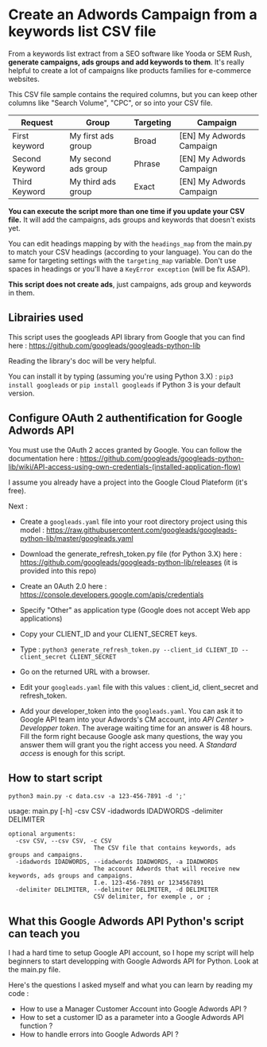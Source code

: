 # Create an Adwords Campaign from a keywords list CSV file

From a keywords list extract from a SEO software like Yooda or SEM Rush, **generate campaigns, ads groups and add keywords to them**. It's really helpful to create a lot of campaigns like products families for e-commerce websites.

This CSV file sample contains the required columns, but you can keep other columns like "Search Volume", "CPC", or so into your CSV file.

| Request        | Group               | Targeting | Campaign                 |
|----------------|---------------------|-----------|--------------------------|
| First keyword  | My first ads group  | Broad     | [EN] My Adwords Campaign |
| Second Keyword | My second ads group | Phrase    | [EN] My Adwords Campaign |
| Third Keyword  | My third ads group  | Exact     | [EN] My Adwords Campaign |

**You can execute the script more than one time if you update your CSV file.**
It will add the campaigns, ads groups and keywords that doesn't exists yet.

You can edit headings mapping by with the `headings_map` from the main.py to match your CSV headings (according to your language).
You can do the same for targeting settings with the `targeting_map` variable.
Don't use spaces in headings or you'll have a `KeyError exception` (will be fix ASAP).

**This script does not create ads**, just campaigns, ads group and keywords in them.

## Librairies used

This script uses the googleads API library from Google that you can find here : https://github.com/googleads/googleads-python-lib

Reading the library's doc will be very helpful.

You can install it by typing (assuming you're using Python 3.X) : `pip3 install googleads` or `pip install googleads` if Python 3 is your default version.

## Configure OAuth 2 authentification for Google Adwords API

You must use the 0Auth 2 acces granted by Google.
You can follow the documentation here : https://github.com/googleads/googleads-python-lib/wiki/API-access-using-own-credentials-(installed-application-flow)

I assume you already have a project into the Google Cloud Plateform (it's free).

Next :

- Create a `googleads.yaml` file into your root directory project using this model : https://raw.githubusercontent.com/googleads/googleads-python-lib/master/googleads.yaml

- Download the generate_refresh_token.py file (for Python 3.X) here : https://github.com/googleads/googleads-python-lib/releases (it is provided into this repo)

- Create an 0Auth 2.0 here : https://console.developers.google.com/apis/credentials

- Specify "Other" as application type (Google does not accept Web app applications)

- Copy your CLIENT_ID and your CLIENT_SECRET keys.

- Type : `python3 generate_refresh_token.py --client_id CLIENT_ID --client_secret CLIENT_SECRET`

- Go on the returned URL with a browser.

- Edit your `googleads.yaml` file with this values : client_id, client_secret and refresh_token.

- Add your developer_token into the `googleads.yaml`. You can ask it to Google API team into your Adwords's CM account, into *API Center* > *Developper token*. The average waiting time for an answer is 48 hours. Fill the form right because Google ask many questions, the way you answer them will grant you the right access you need. A *Standard access* is enough for this script.

## How to start script

`python3 main.py -c data.csv -a 123-456-7891 -d ';'`

usage: main.py [-h] -csv CSV -idadwords IDADWORDS -delimiter DELIMITER

```
optional arguments:
  -csv CSV, --csv CSV, -c CSV
                        The CSV file that contains keywords, ads groups and campaigns.
  -idadwords IDADWORDS, --idadwords IDADWORDS, -a IDADWORDS
                        The account Adwords that will receive new keywords, ads groups and campaigns. 
                        I.e. 123-456-7891 or 1234567891
  -delimiter DELIMITER, --delimiter DELIMITER, -d DELIMITER
                        CSV delimiter, for exemple , or ;
```

## What this Google Adwords API Python's script can teach you

I had a hard time to setup Google API account, so I hope my script will help beginners to start developping with Google Adwords API for Python. Look at the main.py file.

Here's the questions I asked myself and what you can learn by reading my code :

- How to use a Manager Customer Account into Google Adwords API ?
- How to set a customer ID as a parameter into a Google Adwords API function ?
- How to handle errors into Google Adwords API ?